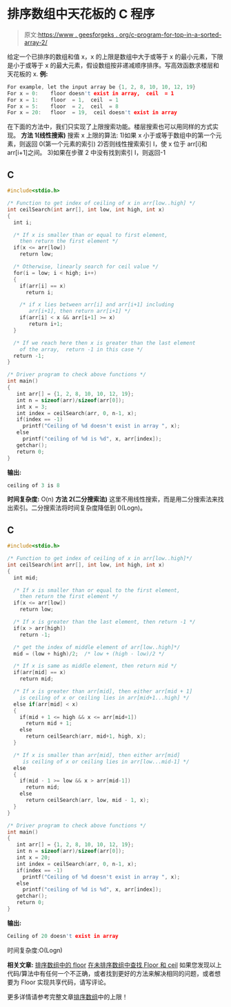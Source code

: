 # 排序数组中天花板的 C 程序

> 原文:[https://www . geesforgeks . org/c-program-for-top-in-a-sorted-array-2/](https://www.geeksforgeeks.org/c-program-for-ceiling-in-a-sorted-array-2/)

给定一个已排序的数组和值 x，x 的上限是数组中大于或等于 x 的最小元素，下限是小于或等于 x 的最大元素，假设数组按非递减顺序排序。写高效函数求楼层和天花板的 x.
**例:**

```cpp
For example, let the input array be {1, 2, 8, 10, 10, 12, 19}
For x = 0:    floor doesn't exist in array,  ceil  = 1
For x = 1:    floor  = 1,  ceil  = 1
For x = 5:    floor  = 2,  ceil  = 8
For x = 20:   floor  = 19,  ceil doesn't exist in array
```

在下面的方法中，我们只实现了上限搜索功能。楼层搜索也可以用同样的方式实现。
**方法 1(线性搜索)**
搜索 x 上限的算法:
1)如果 x 小于或等于数组中的第一个元素，则返回 0(第一个元素的索引)
2)否则线性搜索索引 I，使 x 位于 arr[i]和 arr[i+1]之间。
3)如果在步骤 2 中没有找到索引 I，则返回-1

## C

```cpp
#include<stdio.h>

/* Function to get index of ceiling of x in arr[low..high] */
int ceilSearch(int arr[], int low, int high, int x)
{
  int i;    

  /* If x is smaller than or equal to first element,
    then return the first element */
  if(x <= arr[low])
    return low;  

  /* Otherwise, linearly search for ceil value */
  for(i = low; i < high; i++)
  {
    if(arr[i] == x)
      return i;

    /* if x lies between arr[i] and arr[i+1] including
       arr[i+1], then return arr[i+1] */
    if(arr[i] < x && arr[i+1] >= x)
       return i+1;
  }         

  /* If we reach here then x is greater than the last element 
    of the array,  return -1 in this case */
  return -1;
}

/* Driver program to check above functions */
int main()
{
   int arr[] = {1, 2, 8, 10, 10, 12, 19};
   int n = sizeof(arr)/sizeof(arr[0]);
   int x = 3;
   int index = ceilSearch(arr, 0, n-1, x);
   if(index == -1)
     printf("Ceiling of %d doesn't exist in array ", x);
   else
     printf("ceiling of %d is %d", x, arr[index]);
   getchar();
   return 0;
}
```

**输出:**

```cpp
ceiling of 3 is 8
```

**时间复杂度:** O(n)
**方法 2(二分搜索法)**
这里不用线性搜索，而是用二分搜索法来找出索引。二分搜索法将时间复杂度降低到 0(Logn)。

## C

```cpp
#include<stdio.h>

/* Function to get index of ceiling of x in arr[low..high]*/
int ceilSearch(int arr[], int low, int high, int x)
{
  int mid;    

  /* If x is smaller than or equal to the first element,
    then return the first element */
  if(x <= arr[low])
    return low; 

  /* If x is greater than the last element, then return -1 */
  if(x > arr[high])
    return -1;  

  /* get the index of middle element of arr[low..high]*/
  mid = (low + high)/2;  /* low + (high - low)/2 */

  /* If x is same as middle element, then return mid */
  if(arr[mid] == x)
    return mid;

  /* If x is greater than arr[mid], then either arr[mid + 1]
    is ceiling of x or ceiling lies in arr[mid+1...high] */  
  else if(arr[mid] < x)
  {
    if(mid + 1 <= high && x <= arr[mid+1])
      return mid + 1;
    else 
      return ceilSearch(arr, mid+1, high, x);
  }

  /* If x is smaller than arr[mid], then either arr[mid] 
     is ceiling of x or ceiling lies in arr[low...mid-1] */    
  else
  {
    if(mid - 1 >= low && x > arr[mid-1])
      return mid;
    else     
      return ceilSearch(arr, low, mid - 1, x);
  }
}

/* Driver program to check above functions */
int main()
{
   int arr[] = {1, 2, 8, 10, 10, 12, 19};
   int n = sizeof(arr)/sizeof(arr[0]);
   int x = 20;
   int index = ceilSearch(arr, 0, n-1, x);
   if(index == -1)
     printf("Ceiling of %d doesn't exist in array ", x);
   else  
     printf("ceiling of %d is %d", x, arr[index]);
   getchar();
   return 0;
}
```

**输出:**

```cpp
Ceiling of 20 doesn't exist in array 
```

时间复杂度:O(Logn)

**相关文章:**
[排序数组中的 floor](https://www.geeksforgeeks.org/floor-in-a-sorted-array/)
[在未排序数组中查找 Floor 和 ceil](https://www.geeksforgeeks.org/find-floor-ceil-unsorted-array/)
如果您发现以上代码/算法中有任何一个不正确，或者找到更好的方法来解决相同的问题，或者想要为 Floor 实现共享代码，请写评论。

更多详情请参考完整文章[排序数组](https://www.geeksforgeeks.org/ceiling-in-a-sorted-array/)中的上限！